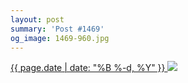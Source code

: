 ```yaml
---
layout: post
summary: 'Post #1469'
og_image: 1469-960.jpg
---
```


<p>
 <time>
  <a href="/1469">
   {{ page.date | date: "%B %-d, %Y" }}
  </a>
 </time>
 <a href="/1469">
  <img data-taken="8/25/2021" sizes="(min-width: 700px) 50vw, calc(100vw - 2rem)" src="{{ site.assets_url }}/1469-480.jpg" srcset="{{ site.assets_url }}/1469-240.jpg 240w, {{ site.assets_url }}/1469-480.jpg 480w, {{ site.assets_url }}/1469-720.jpg 720w, {{ site.assets_url }}/1469-960.jpg 960w"/>
 </a>
</p>
